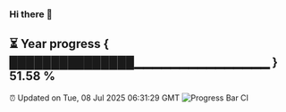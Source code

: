 ### Hi there 👋
⏳ Year progress { ███████████████▁▁▁▁▁▁▁▁▁▁▁▁▁▁▁ } 51.58 %
---
⏰ Updated on Tue, 08 Jul 2025 06:31:29 GMT
![Progress Bar CI](https://github.com/liununu/liununu/workflows/Progress%20Bar%20CI/badge.svg)
